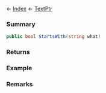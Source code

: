 ← [Index](Api-Index) ← [TextPtr](VRage.Game.ModAPI.Ingame.Utilities.TextPtr)

### Summary

```csharp
public bool StartsWith(string what)
```

### Returns

### Example

### Remarks

